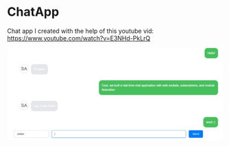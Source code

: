 # ChatApp

Chat app I created with the help of this youtube vid: https://www.youtube.com/watch?v=E3NHd-PkLrQ

![Drag Racing](chatapp.jpg)
